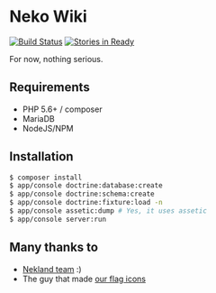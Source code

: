 Neko Wiki
============

[![Build Status](https://travis-ci.org/Nekland/Neko-Wiki.svg?branch=master)](https://travis-ci.org/Nekland/Neko-Wiki) [![Stories in Ready](https://badge.waffle.io/Nekland/Neko-Wiki.svg?label=ready&title=Ready)](https://waffle.io/Nekland/Neko-Wiki)

For now, nothing serious.

Requirements
------------

- PHP 5.6+ / composer
- MariaDB
- NodeJS/NPM

Installation
------------

```bash
$ composer install
$ app/console doctrine:database:create
$ app/console doctrine:schema:create
$ app/console doctrine:fixture:load -n
$ app/console assetic:dump # Yes, it uses assetic
$ app/console server:run
```


Many thanks to
--------------

* [Nekland team](http://team.nekland.fr) :)
* The guy that made [our flag icons](http://www.icondrawer.com/flag-icons.php)
